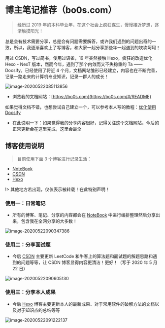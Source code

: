 # 博主笔记推荐（bo0s.com）

> 经历过 2019 年的本科毕业年，在这个社会上疯狂谋生，慢慢接近梦想，逐渐触摸阳光！

总是会有技术需要分享，总是会有问题需要解答，或许我们遇到的问题出奇的一致，所以，我逐渐喜欢上了写博客，和大家一起分享那些年一起遇到的坎坎坷坷！

用过 CSDN，写过简书，使用过语雀，19 年突然接触 Hexo，疯狂的改造优化 Hexo - NexT 版本，然而今年，遇到了那个内敛而又不失稳重的 Ta —— Docsify。已经使用了将近 4 个月，文档网站雏形已经建立，内容也在不断完善，记录一路走来的计算机专业知识，记录一群人的成长！

![image-20200522085113856](https://gitee.com/wugenqiang/PictureBed/raw/master/NoteBook/20200522085248.png)

* 浏览我的文档网站：[https://bo0s.com](https://bo0s.com/#/README)

如果觉得文档不错，也想尝试自己建立一个，可以参考本人写的教程：[优化使用 Docsify](https://bo0s.com/#/docsify/README)

* 在此说明一下：如果觉得我的分享内容很好，记得关注这个文档网站，今后的正常更新会在这里完成，这里会最全

## 博客使用说明

> 目前使用下面 3 个博客进行记录生活：

* [NoteBook](https://bo0s.com/#/) 
* [CSDN](https://blog.csdn.net/wugenqiang)
* [Hexo](https://wugenqiang.github.io/)

!> 其他地方若出现，仅仅表示被转载！在此特别声明！

### 使用一：日常笔记

* 所有的博客、笔记、分享的内容都会在 [NoteBook](https://bo0s.com/#/) 中进行编排整理然后分享出来，包含我在全网分享的大多数！

![image-20200522090347386](https://gitee.com/wugenqiang/PictureBed/raw/master/NoteBook/20200522090348.png)

### 使用二：分享面试题

* 今后 [CSDN](https://blog.csdn.net/wugenqiang) 主要更新 LeetCode 和牛客上的算法题和面试题的解题思路和遇到的问题等等，让 CSDN 博客显得内容更清洁！更好！（写于 2020 年 5 月 22 日）

![image-20200522090605130](https://gitee.com/wugenqiang/PictureBed/raw/master/NoteBook/20200522090606.png)

### 使用三：分享本人成果

* 今后 [Hexo](https://wugenqiang.github.io/) 博客主要更新本人的最新成果、对于常用软件的破解方法的文档以及对于知识点的总结等等

![image-20200522091222137](https://gitee.com/wugenqiang/PictureBed/raw/master/NoteBook/20200522091223.png)